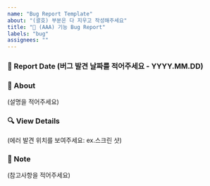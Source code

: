 ```yaml
---
name: "Bug Report Template"
about: "(괄호) 부분은 다 지우고 작성해주세요"
title: "🚨 (AAA) 기능 Bug Report"
labels: "bug"
assignees: ""
---
```


### 🚨 Report Date (버그 발견 날짜를 적어주세요 - YYYY.MM.DD)

### 📢 About

(설명을 적어주세요)

### 🔍 View Details

(에러 발견 위치를 보여주세요: ex.스크린 샷)

### 🔖 Note

(참고사항을 적어주세요)

<!-- Branch Naming: fix/기능/#이슈 번호 -->
